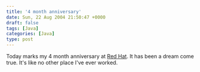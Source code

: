 ```yaml
---
title: '4 month anniversary'
date: Sun, 22 Aug 2004 21:50:47 +0000
draft: false
tags: [Java]
categories: [Java]
type: post
---
```


Today marks my 4 month anniversary at [Red Hat](http://www.redhat.com). It has been a dream come true. It's like no other place I've ever worked.